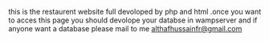 this is the restaurent website full devoloped by php and html .once you want to acces this page you should devolope your databse in wampserver and if anyone want a database please mail to me althafhussainfr@gmail.com 
